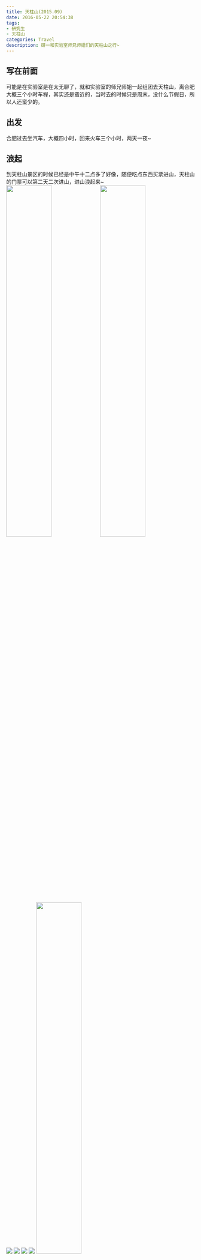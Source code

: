 ```yaml
---
title: 天柱山(2015.09)
date: 2016-05-22 20:54:38
tags:
- 研究生
- 天柱山
categories: Travel
description: 研一和实验室师兄师姐们的天柱山之行~
---
```


## 写在前面
可能是在实验室是在太无聊了，就和实验室的师兄师姐一起组团去天柱山，离合肥大概三个小时车程，其实还是蛮近的，当时去的时候只是周末，没什么节假日，所以人还蛮少的。

## 出发
合肥过去坐汽车，大概四小时，回来火车三个小时，两天一夜~

## 浪起
到天柱山景区的时候已经是中午十二点多了好像，随便吃点东西买票进山，天柱山的门票可以第二天二次进山，进山浪起来~
<img src="http://7xsv9s.com1.z0.glb.clouddn.com/201509_Tianzhushan%2FIMG_5012.JPG" width="49%">  <img src="http://7xsv9s.com1.z0.glb.clouddn.com/201509_Tianzhushan%2FIMG_5018.JPG" width="49%">
![](http://7xsv9s.com1.z0.glb.clouddn.com/201509_Tianzhushan%2FIMG_0854.JPG)
![](http://7xsv9s.com1.z0.glb.clouddn.com/201509_Tianzhushan%2FIMG_0893.JPG)
![](http://7xsv9s.com1.z0.glb.clouddn.com/201509_Tianzhushan%2FIMG_5031.JPG)
![](http://7xsv9s.com1.z0.glb.clouddn.com/201509_Tianzhushan%2FIMG_0922.JPG)
<img src="http://7xsv9s.com1.z0.glb.clouddn.com/201509_Tianzhushan%2FIMG_5041.JPG" width="49%">  <img src="http://7xsv9s.com1.z0.glb.clouddn.com/201509_Tianzhushan%2FIMG_5039.JPG" width="49%">
<img src="http://7xsv9s.com1.z0.glb.clouddn.com/201509_Tianzhushan%2FIMG_5038.JPG" width="49%">  <img src="http://7xsv9s.com1.z0.glb.clouddn.com/201509_Tianzhushan%2FIMG_5035.JPG" width="49%">
<img src="http://7xsv9s.com1.z0.glb.clouddn.com/201509_Tianzhushan%2FIMG_5052.JPG" width="49%">  <img src="http://7xsv9s.com1.z0.glb.clouddn.com/201509_Tianzhushan%2FIMG_5054.JPG" width="49%">
<img src="http://7xsv9s.com1.z0.glb.clouddn.com/201509_Tianzhushan%2FIMG_5051.JPG" width="49%">  <img src="http://7xsv9s.com1.z0.glb.clouddn.com/201509_Tianzhushan%2FIMG_5050.JPG" width="49%">
![](http://7xsv9s.com1.z0.glb.clouddn.com/201509_Tianzhushan%2FIMG_3336.JPG)
<img src="http://7xsv9s.com1.z0.glb.clouddn.com/201509_Tianzhushan%2FIMG_3297.JPG" width="49%">  <img src="http://7xsv9s.com1.z0.glb.clouddn.com/201509_Tianzhushan%2FIMG_3292.JPG" width="49%">
![](http://7xsv9s.com1.z0.glb.clouddn.com/201509_Tianzhushan%2FIMG_0952.JPG)
![](http://7xsv9s.com1.z0.glb.clouddn.com/201509_Tianzhushan%2FIMG_1059.JPG)
![](http://7xsv9s.com1.z0.glb.clouddn.com/201509_Tianzhushan%2FIMG_0913.JPG)
<img src="http://7xsv9s.com1.z0.glb.clouddn.com/201509_Tianzhushan%2FIMG_3341.JPG" width="49%">  <img src="http://7xsv9s.com1.z0.glb.clouddn.com/201509_Tianzhushan%2FIMG_5066.JPG" width="49%">
![](http://7xsv9s.com1.z0.glb.clouddn.com/201509_Tianzhushan%2FIMG_3356.JPG)

最后，来几张住的地方美美的风景，桃园人家~
![](http://7xsv9s.com1.z0.glb.clouddn.com/201509_Tianzhushan%2FIMG_20150926_095121_HDR.jpg)
![](http://7xsv9s.com1.z0.glb.clouddn.com/201509_Tianzhushan%2FIMG_20150927_064538_HDR.jpg)
![](http://7xsv9s.com1.z0.glb.clouddn.com/201509_Tianzhushan%2FIMG_20150927_064008_HDR.jpg)
![](http://7xsv9s.com1.z0.glb.clouddn.com/201509_Tianzhushan%2FIMG_20150927_064251_HDR.jpg)

## 返回
坐周天晚上的火车回合肥，累的不要不要的。。。但是，爽得很啊~~~~~
